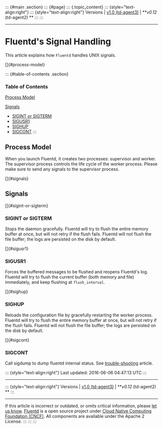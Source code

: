 ::: {#main .section}
::: {#page}
::: {.topic_content}
::: {style="text-align:right"}
::: {style="text-align:right"}
Versions \| [v1.0 (td-agent3)](/v1.0/articles/signals) \| ***v0.12*
(td-agent2) **
:::
:::

------------------------------------------------------------------------

Fluentd's Signal Handling
=========================

This article explains how `Fluentd` handles UNIX signals.

[]{#process-model}

::: {#table-of-contents .section}
### Table of Contents

[Process Model](#process-model)

[Signals](#signals)

-   [SIGINT or SIGTERM](#sigint-or-sigterm)
-   [SIGUSR1](#sigusr1)
-   [SIGHUP](#sighup)
-   [SIGCONT](#sigcont)
:::

Process Model
-------------

When you launch Fluentd, it creates two processes: supervisor and
worker. The supervisor process controls the life cycle of the worker
process. Please make sure to send any signals to the supervisor process.

[]{#signals}

Signals
-------

[]{#sigint-or-sigterm}

### SIGINT or SIGTERM

Stops the daemon gracefully. Fluentd will try to flush the entire memory
buffer at once, but will not retry if the flush fails. Fluentd will not
flush the file buffer; the logs are persisted on the disk by default.

[]{#sigusr1}

### SIGUSR1

Forces the buffered messages to be flushed and reopens Fluentd's log.
Fluentd will try to flush the current buffer (both memory and file)
immediately, and keep flushing at `flush_interval`.

[]{#sighup}

### SIGHUP

Reloads the configuration file by gracefully restarting the worker
process. Fluentd will try to flush the entire memory buffer at once, but
will not retry if the flush fails. Fluentd will not flush the file
buffer; the logs are persisted on the disk by default.

[]{#sigcont}

### SIGCONT

Call sigdump to dump fluentd internal status. See
[trouble-shooting](trouble-shooting#dump-fluentd-internal-information)
article.

::: {style="text-align:right"}
Last updated: 2016-06-06 04:47:13 UTC
:::

------------------------------------------------------------------------

::: {style="text-align:right"}
Versions \| [v1.0 (td-agent3)](/v1.0/articles/signals) \| ***v0.12*
(td-agent2) **
:::

------------------------------------------------------------------------

If this article is incorrect or outdated, or omits critical information,
please [let us
know](https://github.com/fluent/fluentd-docs/issues?state=open).
[Fluentd](http://www.fluentd.org/) is a open source project under [Cloud
Native Computing Foundation (CNCF)](https://cncf.io/). All components
are available under the Apache 2 License.
:::
:::
:::
